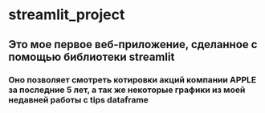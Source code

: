 # streamlit_project


## Это мое первое веб-приложение, сделанное с помощью библиотеки **streamlit**

### Оно позволяет смотреть котировки акций компании APPLE за последние 5 лет, а так же некоторые графики из моей недавней работы с tips dataframe 
